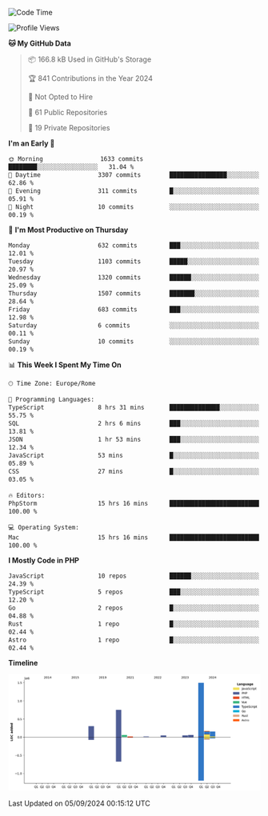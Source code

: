 <!--START_SECTION:waka-->
![Code Time](http://img.shields.io/badge/Code%20Time-5%2C276%20hrs%2047%20mins-blue)

![Profile Views](http://img.shields.io/badge/Profile%20Views-0-blue)

**🐱 My GitHub Data** 

> 📦 166.8 kB Used in GitHub's Storage 
 > 
> 🏆 841 Contributions in the Year 2024
 > 
> 🚫 Not Opted to Hire
 > 
> 📜 61 Public Repositories 
 > 
> 🔑 19 Private Repositories 
 > 
**I'm an Early 🐤** 

```text
🌞 Morning                1633 commits        ████████░░░░░░░░░░░░░░░░░   31.04 % 
🌆 Daytime                3307 commits        ████████████████░░░░░░░░░   62.86 % 
🌃 Evening                311 commits         █░░░░░░░░░░░░░░░░░░░░░░░░   05.91 % 
🌙 Night                  10 commits          ░░░░░░░░░░░░░░░░░░░░░░░░░   00.19 % 
```
📅 **I'm Most Productive on Thursday** 

```text
Monday                   632 commits         ███░░░░░░░░░░░░░░░░░░░░░░   12.01 % 
Tuesday                  1103 commits        █████░░░░░░░░░░░░░░░░░░░░   20.97 % 
Wednesday                1320 commits        ██████░░░░░░░░░░░░░░░░░░░   25.09 % 
Thursday                 1507 commits        ███████░░░░░░░░░░░░░░░░░░   28.64 % 
Friday                   683 commits         ███░░░░░░░░░░░░░░░░░░░░░░   12.98 % 
Saturday                 6 commits           ░░░░░░░░░░░░░░░░░░░░░░░░░   00.11 % 
Sunday                   10 commits          ░░░░░░░░░░░░░░░░░░░░░░░░░   00.19 % 
```


📊 **This Week I Spent My Time On** 

```text
🕑︎ Time Zone: Europe/Rome

💬 Programming Languages: 
TypeScript               8 hrs 31 mins       ██████████████░░░░░░░░░░░   55.75 % 
SQL                      2 hrs 6 mins        ███░░░░░░░░░░░░░░░░░░░░░░   13.81 % 
JSON                     1 hr 53 mins        ███░░░░░░░░░░░░░░░░░░░░░░   12.34 % 
JavaScript               53 mins             █░░░░░░░░░░░░░░░░░░░░░░░░   05.89 % 
CSS                      27 mins             █░░░░░░░░░░░░░░░░░░░░░░░░   03.05 % 

🔥 Editors: 
PhpStorm                 15 hrs 16 mins      █████████████████████████   100.00 % 

💻 Operating System: 
Mac                      15 hrs 16 mins      █████████████████████████   100.00 % 
```

**I Mostly Code in PHP** 

```text
JavaScript               10 repos            ██████░░░░░░░░░░░░░░░░░░░   24.39 % 
TypeScript               5 repos             ███░░░░░░░░░░░░░░░░░░░░░░   12.20 % 
Go                       2 repos             █░░░░░░░░░░░░░░░░░░░░░░░░   04.88 % 
Rust                     1 repo              █░░░░░░░░░░░░░░░░░░░░░░░░   02.44 % 
Astro                    1 repo              █░░░░░░░░░░░░░░░░░░░░░░░░   02.44 % 
```



**Timeline**

![Lines of Code chart](https://raw.githubusercontent.com/frnwtr/frnwtr/main/assets/bar_graph.png)


 Last Updated on 05/09/2024 00:15:12 UTC
<!--END_SECTION:waka-->